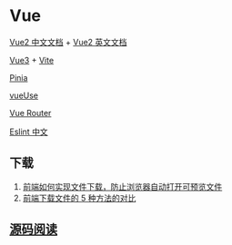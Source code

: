 <!--
 * @Author: TerryMin
 * @Date: 2023-02-17 11:41:32
 * @LastEditors: TerryMin
 * @LastEditTime: 2023-12-29 16:47:22
 * @Description: file not
-->

# Vue

[Vue2 中文文档](https://v2.cn.vuejs.org/) + [Vue2 英文文档](https://cli.vuejs.org/guide/)

[Vue3](https://staging-cn.vuejs.org) + [Vite](https://vitejs.cn/vite3-cn/)

[Pinia](https://pinia.web3doc.top/)

[vueUse](https://vueuse.org/guide/)

[Vue Router](https://router.vuejs.org/zh/introduction.html)

[Eslint 中文](http://eslint.cn/docs/rules/no-shadow)

## 下载

1. [前端如何实现文件下载，防止浏览器自动打开可预览文件](https://blog.csdn.net/qq_19313497/article/details/104234723)
2. [前端下载文件的 5 种方法的对比](https://juejin.cn/post/6844904069958467592)

## [源码阅读](https://juejin.cn/post/7079706017579139102)
